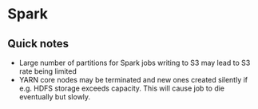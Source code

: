# Spark

## Quick notes

* Large number of partitions for Spark jobs writing to S3 may lead to S3 rate being limited
* YARN core nodes may be terminated and new ones created silently if e.g. HDFS storage exceeds capacity. This will cause job to die eventually but slowly.
